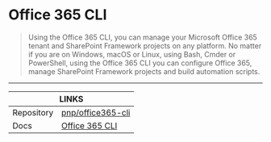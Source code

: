 # Office 365 CLI

> Using the Office 365 CLI, you can manage your Microsoft Office 365 tenant and SharePoint Framework projects on any platform. No matter if you are on Windows, macOS or Linux, using Bash, Cmder or PowerShell, using the Office 365 CLI you can configure Office 365, manage SharePoint Framework projects and build automation scripts.

---

<div class="links">
    <table>
        <thead>
            <tr>
                <th colspan="2">LINKS</th>
            </tr>
        </thead>
        <tbody>
            <tr>
                <td>Repository</td>
                <td><a href="https://github.com/pnp/office365-cli" target="_blank">pnp/office365-cli</a></td>
            </tr>
            <tr>
                <td>Docs</td>
                <td><a href="https://pnp.github.io/office365-cli/" target="_blank">Office 365 CLI</a></td>
            </tr>
        </tbody>
    </table>
</div>
